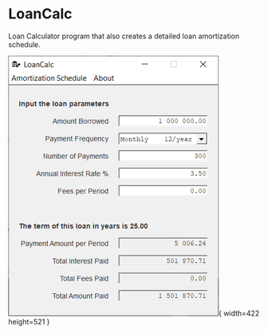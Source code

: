 # LoanCalc

Loan Calculator program that also creates a detailed loan amortization schedule. 

![Screenshot](Screenshots/Screenshot.PNG){ width=422 height=521 }